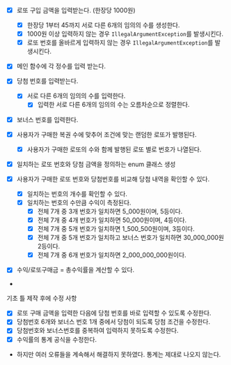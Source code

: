 - [x] 로또 구입 금액을 입력받는다. (한장당 1000원)
    - [x] 한장당 1부터 45까지 서로 다른 6개의 임의의 수를 생성한다.
    - [x] 1000원 이상 입력하지 않는 경우 `IllegalArgumentException`를 발생시킨다.
    - [x] 로또 번호를 올바르게 입력하지 않는 경우 `IllegalArgumentException`를 발생시킨다.
- [x] 메인 함수에 각 정수를 입력 받는다.

- [x] 당첨 번호를 입력받는다.
    - [x] 서로 다른 6개의 임의의 수를 입력한다.
        - [x] 입력한 서로 다른 6개의 임의의 수는 오름차순으로 정렬한다.
- [x] 보너스 번호를 입력한다.

- [x] 사용자가 구매한 복권 수에 맞추어 조건에 맞는 랜덤한 로또가 발행된다.
  - [x] 사용자가 구매한 로또의 수와 함께 발행된 로또 별로 번호가 나열된다.

- [x] 일치하는 로또 번호와 당첨 금액을 정의하는 enum 클래스 생성
- [x] 사용자가 구매한 로또 번호와 당첨번호를 비교해 당첨 내역을 확인할 수 있다.
    - [x] 일치하는 번호의 개수를 확인할 수 있다.
    - [x] 일치하는 번호의 수만큼 수익이 측정된다.
        - [x] 전체 7개 중 3개 번호가 일치하면 5_000원이며, 5등이다.
        - [x] 전체 7개 중 4개 번호가 일치하면 50_000원이며, 4등이다.
        - [x] 전체 7개 중 5개 번호가 일치하면 1_500_500원이며, 3등이다.
        - [x] 전체 7개 중 5개 번호가 일치하고 보너스 번호가 일치하면 30_000_000원 2등이다.
        - [x] 전체 7개 중 6개 번호가 일치하면 2_000_000_000원이다.

- [x] 수익/로또구매금 = 총수익률을 계산할 수 있다.
- 
기초 틀 제작 후에 수정 사항
- [x] 로또 구매 금액을 입력한 다음에 당첨 번호를 바로 입력할 수 있도록 수정한다.
- [x] 당첨번호 6개와 보너스 번호 1개 중에서 당첨이 되도록 당첨 조건을 수정한다.
- [x] 당첨번호와 보너스번호를 중복하여 입력하지 못하도록 수정한다.
- [x] 수익률의 통계 공식을 수정한다.
- 하지만 여러 오류들을 계속해서 해결하지 못하였다. 통계는 제대로 나오지 않는다.